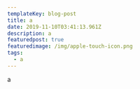 ```yaml
---
templateKey: blog-post
title: a
date: 2019-11-10T03:41:13.961Z
description: a
featuredpost: true
featuredimage: /img/apple-touch-icon.png
tags:
  - a
---
```

a
